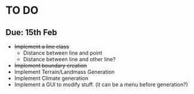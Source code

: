 # TO DO

## Due: 15th Feb
+ ~~Implement a line class~~
  - Distance between line and point
  - Distance between line and other line?
+ ~~Implement boundary creation~~
+ Implement Terrain/Landmass Generation
+ Implement Climate generation
+ Implement a GUI to modify stuff. (it can be a menu before generation?)
